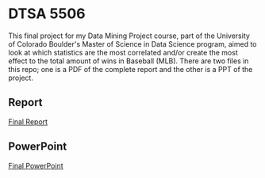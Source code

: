 # DTSA 5506
This final project for my Data Mining Project course, part of the University of Colorado Boulder's Master of Science in Data Science program, aimed to look at which statistics are the most correlated and/or create the most effect to the total amount of wins in Baseball (MLB).
There are two files in this repo; one is a PDF of the complete report and the other is a PPT of the project.
## Report
[Final Report](https://github.com/richardkang96/DataMiningProject/blob/main/Final%20Report.pdf)
## PowerPoint
[Final PowerPoint](https://github.com/richardkang96/DataMiningProject/blob/main/Final%20Slides.pptx)
